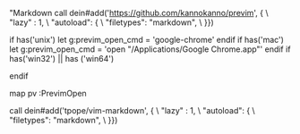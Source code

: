 

"Markdown
call dein#add('https://github.com/kannokanno/previm', {
      \ "lazy" : 1,
      \ "autoload": {
      \   "filetypes": "markdown",
      \ }})

if has('unix')
    let g:previm_open_cmd = 'google-chrome'
endif
if has('mac')
    let g:previm_open_cmd = 'open "/Applications/Google Chrome.app"'
endif
if has('win32') || has ('win64')

endif

map pv :PrevimOpen<CR>


call dein#add('tpope/vim-markdown', {
      \ "lazy" : 1,
      \ "autoload": {
      \   "filetypes": "markdown",
      \ }})

